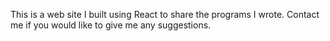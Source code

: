 This is a web site I built using React to share the programs I wrote. Contact me if you would like to give me any suggestions.
